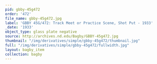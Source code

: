 ```yaml
---
pid: gbby-45g472
order: '472'
file_name: gbby-45g472.jpg
label: 'GBBY 45G/472: Track Meet or Practice Scene, Shot Put - 1933'
_date: '1933'
object_type: glass plate negative
source: http://archives.nd.edu/Bagby/GBBY-45g472.jpg
thumbnail: "/img/derivatives/simple/gbby-45g472/thumbnail.jpg"
full: "/img/derivatives/simple/gbby-45g472/fullwidth.jpg"
layout: bagby_item
collection: bagby
---
```

